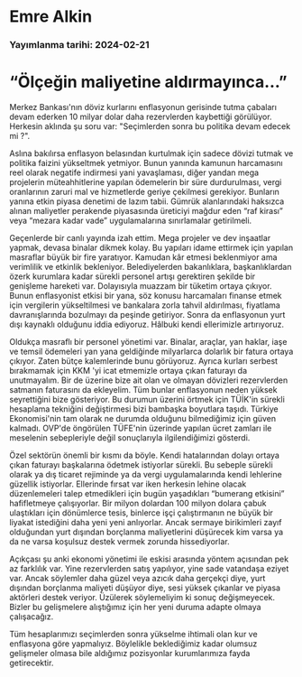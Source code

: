 # Emre Alkin

### Yayımlanma tarihi: 2024-02-21

# “Ölçeğin maliyetine aldırmayınca…”

Merkez Bankası'nın döviz kurlarını enflasyonun gerisinde tutma çabaları devam ederken 10 milyar dolar daha rezervlerden kaybettiği görülüyor. Herkesin aklında şu soru var: "Seçimlerden sonra bu politika devam edecek mi ?".

Aslına bakılırsa enflasyon belasından kurtulmak için sadece dövizi tutmak ve politika faizini yükseltmek yetmiyor. Bunun yanında kamunun harcamasını reel olarak negatife indirmesi yani yavaşlaması, diğer yandan mega projelerin müteahhitlerine yapılan ödemelerin bir süre durdurulması, vergi oranlarının zaruri mal ve hizmetlerde geriye çekilmesi gerekiyor. Bunların yanına etkin piyasa denetimi de lazım tabii. Gümrük alanlarındaki haksızca alınan maliyetler perakende piyasasında üreticiyi mağdur eden “raf kirası” veya “mezara kadar vade” uygulamalarına sınırlamalar getirilmeli.

Geçenlerde bir canlı yayında izah ettim. Mega projeler ve dev inşaatlar yapmak, devasa binalar dikmek kolay. Bu yapıları idame ettirmek için yapılan masraflar büyük bir fire yaratıyor. Kamudan kâr etmesi beklenmiyor ama verimlilik ve etkinlik bekleniyor. Belediyelerden bakanlıklara, başkanlıklardan özerk kurumlara kadar sürekli personel artışı gerektiren şekilde bir genişleme hareketi var. Dolayısıyla muazzam bir tüketim ortaya çıkıyor. Bunun enflasyonist etkisi bir yana, söz konusu harcamaları finanse etmek için vergilerin yükseltilmesi ve bankalara zorla tahvil aldırılması, fiyatlama davranışlarında bozulmayı da peşinde getiriyor. Sonra da enflasyonun yurt dışı kaynaklı olduğunu iddia ediyoruz. Hâlbuki kendi ellerimizle artırıyoruz.

Oldukça masraflı bir personel yönetimi var. Binalar, araçlar, yan haklar, iaşe ve temsil ödemeleri yan yana geldiğinde milyarlarca dolarlık bir fatura ortaya çıkıyor. Zaten bütçe kalemlerinde bunu görüyoruz. Ayrıca kurları serbest bırakmamak için KKM 'yi icat etmemizle ortaya çıkan faturayı da unutmayalım. Bir de üzerine bize ait olan ve olmayan dövizleri rezervlerden satmanın faturasını da ekleyelim. Tüm bunlar enflasyonun neden yüksek seyrettiğini bize gösteriyor. Bu durumun üzerini örtmek için TÜİK'in sürekli hesaplama tekniğini değiştirmesi bizi bambaşka boyutlara taşıdı. Türkiye Ekonomisi'nin tam olarak ne durumda olduğunu bilmediğimiz için güven kalmadı. OVP'de öngörülen TÜFE'nin üzerinde yapılan ücret zamları ile meselenin sebepleriyle değil sonuçlarıyla ilgilendiğimizi gösterdi.

Özel sektörün önemli bir kısmı da böyle. Kendi hatalarından dolayı ortaya çıkan faturayı başkalarına ödetmek istiyorlar sürekli. Bu sebeple sürekli olarak ya dış ticaret rejiminde ya da vergi uygulamalarında kendi lehlerine güzellik istiyorlar. Ellerinde fırsat var iken herkesin lehine olacak düzenlemeleri talep etmedikleri için bugün yaşadıkları “bumerang etkisini” hafifletmeye çalışıyorlar. Bir milyon dolardan 100 milyon dolara çabuk ulaştıkları için dönümlerce tesis, binlerce işçi çalıştırmanın ne büyük bir liyakat istediğini daha yeni yeni anlıyorlar. Ancak sermaye birikimleri zayıf olduğundan yurt dışından borçlanma maliyetlerini düşürecek kim varsa ya da ne varsa koşulsuz destek vermek zorunda hissediyorlar.

Açıkçası şu anki ekonomi yönetimi ile eskisi arasında yöntem açısından pek az farklılık var. Yine rezervlerden satış yapılıyor, yine sade vatandaşa eziyet var. Ancak söylemler daha güzel veya azıcık daha gerçekçi diye, yurt dışından borçlanma maliyeti düşüyor diye, sesi yüksek çıkanlar ve piyasa aktörleri destek veriyor. Üzülerek söylemeliyim ki sonuç değişmeyecek. Bizler bu gelişmelere alıştığımız için her yeni duruma adapte olmaya çalışacağız.

Tüm hesaplarımızı seçimlerden sonra yükselme ihtimali olan kur ve enflasyona göre yapmalıyız. Böylelikle beklediğimiz kadar olumsuz gelişmeler olmasa bile aldığımız pozisyonlar kurumlarımıza fayda getirecektir.



